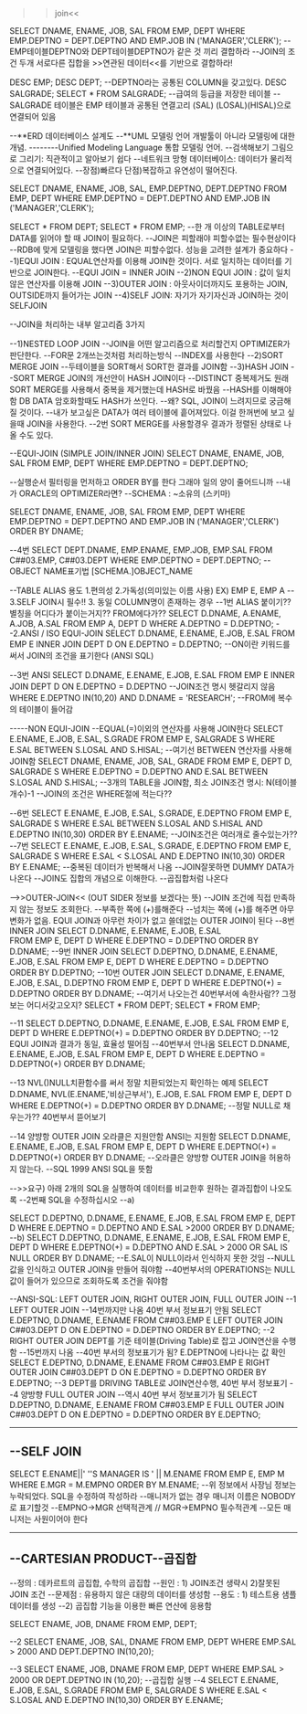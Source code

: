 >>join<<

SELECT DNAME, ENAME, JOB, SAL
       FROM EMP, DEPT
       WHERE EMP.DEPTNO = DEPT.DEPTNO AND
             EMP.JOB IN ('MANAGER','CLERK');
             --EMP테이블DEPTNO와 DEPT테이블DEPTNO가 같은 것 끼리 결합하라
             --JOIN의 조건 두개 서로다른 집합을 >>연관된 데이터<<를 기반으로 결합하라!
             
DESC EMP;
DESC DEPT;
--DEPTNO라는 공통된 COLUMN을 갖고있다.
DESC SALGRADE;
SELECT * FROM SALGRADE; --급여의 등급을 저장한 테이블
--SALGRADE 테이블은 EMP 테이블과 공통된 연결고리 (SAL) (LOSAL)(HISAL)으로 연결되어 있음

--**ERD 데이터베이스 설계도
--**UML 모델링 언어 개발툴이 아니라 모델링에 대한 개념.
--------Unified Modeling Language 통합 모델링 언어.
--검색해보기 그림으로 그리기: 직관적이고 알아보기 쉽다
--네트워크 망형 데이터베이스: 데이터가 물리적으로 연결되어있다.
--장점)빠르다 단점)복잡하고 유연성이 떨어진다.


SELECT DNAME, ENAME, JOB, SAL, EMP.DEPTNO, DEPT.DEPTNO
       FROM EMP, DEPT
       WHERE EMP.DEPTNO = DEPT.DEPTNO AND
             EMP.JOB IN ('MANAGER','CLERK');
             
SELECT * FROM DEPT;
SELECT * FROM EMP;
--한 개 이상의 TABLE로부터 DATA를 읽어야 할 때 JOIN이 필요하다.
--JOIN은 피할래야 피할수없는 필수현상이다
--RDB에 맞게 모델링을 했다면 JOIN은 피할수없다. 성능을 고려한 설계가 중요하다
--1)EQUI JOIN : EQUAL연산자를 이용해 JOIN한 것이다. 서로 일치하는 데이터를 기반으로 JOIN한다.
--EQUI JOIN = INNER JOIN
--2)NON EQUI JOIN : 값이 일치않은 연산자를 이용해 JOIN
--3)OUTER JOIN : 아웃사이더까지도 포용하는 JOIN, OUTSIDE까지 들어가는 JOIN 
--4)SELF JOIN: 자기가 자기자신과 JOIN하는 것이 SELFJOIN

--JOIN을 처리하는 내부 알고리즘 3가지

--1)NESTED LOOP JOIN 
--JOIN을 어떤 알고리즘으로 처리할건지 OPTIMIZER가 판단한다.
--FOR문 2개쓰는것처럼 처리하는방식
--INDEX를 사용한다
--2)SORT MERGE JOIN
--두테이블을 SORT해서 SORT한 결과를 JOIN함
--3)HASH JOIN
--SORT MERGE JOIN의 개선안이 HASH JOIN이다
--DISTINCT 중복제거도 원래 SORT MERGE를 사용해서 중복을 제거했는데 HASH로 바꿨음
--HASH를 이해해야함 DB DATA 암호화할때도 HASH가 쓰인다.
--왜? SQL, JOIN이 느려지므로 궁금해질 것이다.
--내가 보고싶은 DATA가 여러 테이블에 흩어져있다. 이걸 한꺼번에 보고 싶을때 JOIN을 사용한다.
--2번 SORT MERGE를 사용할경우 결과가 정렬된 상태로 나올 수도 있다.

--EQUI-JOIN (SIMPLE JOIN/INNER JOIN)
SELECT DNAME, ENAME, JOB, SAL FROM EMP, DEPT WHERE EMP.DEPTNO = DEPT.DEPTNO;

--실행순서 필터링을 먼저하고 ORDER BY를 한다 그래야 일의 양이 줄어드니까
--내가 ORACLE의 OPTIMIZER라면?
--SCHEMA : ~소유의 (스키마)

SELECT DNAME, ENAME, JOB, SAL FROM EMP, DEPT
       WHERE EMP.DEPTNO = DEPT.DEPTNO AND
             EMP.JOB IN ('MANAGER','CLERK')
             ORDER BY DNAME;
             
--4번
SELECT DEPT.DNAME, EMP.ENAME, EMP.JOB, EMP.SAL FROM C##03.EMP, C##03.DEPT
            WHERE EMP.DEPTNO = DEPT.DEPTNO;
--OBJECT NAME표기법 [SCHEMA.]OBJECT_NAME

--TABLE ALIAS 용도 1.편의성 2.가독성(의미있는 이름 사용) EX) EMP E, EMP A
--                 3.SELF JOIN시 필수!! 3. 동일 COLUMN명이 존재하는 경우
--1번 ALIAS 붙이기?? 별칭을 어디다가 붙이는거지?? FROM에다가??
SELECT D.DNAME, A.ENAME, A.JOB, A.SAL FROM EMP A, DEPT D 
                                      WHERE A.DEPTNO = D.DEPTNO;
--2.ANSI / ISO EQUI-JOIN
SELECT D.DNAME, E.ENAME, E.JOB, E.SAL
                FROM EMP E INNER JOIN DEPT D
                ON E.DEPTNO = D.DEPTNO;  --ON이란 키워드를 써서 JOIN의 조건을 표기한다 (ANSI SQL)

--3번 ANSI
SELECT D.DNAME, E.ENAME, E.JOB, E.SAL
       FROM EMP E INNER JOIN DEPT D
       ON E.DEPTNO = D.DEPTNO --JOIN조건 명시 헷갈리지 않음
       WHERE E.DEPTNO IN(10,20) AND D.DNAME = 'RESEARCH';
--FROM에 복수의 테이블이 들어감 

-----NON EQUI-JOIN
--EQUAL(=)이외의 연산자를 사용해 JOIN한다
SELECT E.ENAME, E.JOB, E.SAL, S.GRADE 
               FROM EMP E, SALGRADE S
               WHERE E.SAL BETWEEN S.LOSAL AND S.HISAL;
--여기선 BETWEEN 연산자를 사용해 JOIN함
SELECT DNAME, ENAME, JOB, SAL, GRADE
              FROM EMP E, DEPT D, SALGRADE S 
              WHERE E.DEPTNO = D.DEPTNO AND E.SAL 
              BETWEEN S.LOSAL AND S.HISAL;
--3개의 TABLE을 JOIN함, 최소 JOIN조건 명시: N(테이블 개수)-1
--JOIN의 조건은 WHERE절에 적는다??

--6번
SELECT E.ENAME, E.JOB, E.SAL, S.GRADE, E.DEPTNO 
                FROM EMP E, SALGRADE S
                WHERE E.SAL BETWEEN S.LOSAL AND S.HISAL AND E.DEPTNO IN(10,30)
                ORDER BY E.ENAME;
                --JOIN조건은 여러개로 줄수있는가??
--7번
SELECT E.ENAME, E.JOB, E.SAL, S.GRADE, E.DEPTNO
               FROM EMP E, SALGRADE S
               WHERE E.SAL < S.LOSAL AND E.DEPTNO IN(10,30)
               ORDER BY E.ENAME;
--중복된 데이터가 반복해서 나옴 
--JOIN잘못하면 DUMMY DATA가나온다
--JOIN도 집합의 개념으로 이해한다. --곱집합처럼 나온다 

-->>OUTER-JOIN<< (OUT SIDER 정보를 보겠다는 뜻)
--JOIN 조건에 직접 만족하지 않는 정보도 조회한다.
--부족한 쪽에 (+)를해준다
--넘치는 쪽에 (+)를 해주면 아무 변화가 없음. EQUI JOIN과 아무런 차이가 없고 쓸데없는 OUTER JOIN이 된다
--8번 INNER JOIN
SELECT D.DNAME, E.ENAME, E.JOB, E.SAL  
                FROM EMP E, DEPT D
                WHERE E.DEPTNO = D.DEPTNO
                ORDER BY D.DNAME;
--9번 INNER JOIN
SELECT D.DEPTNO, D.DNAME, E.ENAME, E.JOB, E.SAL
                FROM EMP E, DEPT D
                WHERE E.DEPTNO = D.DEPTNO
                ORDER BY D.DEPTNO;
--10번 OUTER JOIN
SELECT D.DNAME, E.ENAME, E.JOB, E.SAL, D.DEPTNO 
                   FROM EMP E, DEPT D
                   WHERE E.DEPTNO(+) = D.DEPTNO
                   ORDER BY D.DNAME;
                   --여기서 나오는건 40번부서에 속한사람?? 그정보는 어디서갖고오지?
SELECT * FROM DEPT;
SELECT * FROM EMP;

--11
SELECT D.DEPTNO, D.DNAME, E.ENAME, E.JOB, E.SAL
                 FROM EMP E, DEPT D
                 WHERE E.DEPTNO(+) = D.DEPTNO
                 ORDER BY D.DEPTNO;
--12 EQUI JOIN과 결과가 동일, 효율성 떨어짐
--40번부서 안나옴
SELECT D.DNAME, E.ENAME, E.JOB, E.SAL 
                 FROM EMP E, DEPT D
                 WHERE E.DEPTNO = D.DEPTNO(+)
                 ORDER BY D.DNAME;
                 
--13 NVL()NULL치환함수를 써서 정말 치환되었는지 확인하는 예제
SELECT D.DNAME, NVL(E.ENAME,'비상근부서'), E.JOB, E.SAL
                FROM EMP E, DEPT D
                WHERE E.DEPTNO(+) = D.DEPTNO
                ORDER BY D.DNAME;
--정말 NULL로 채우는가?? 40번부서 뜯어보기

--14 양뱡항 OUTER JOIN 오라클은 지원안함 ANSI는 지원함
SELECT D.DNAME, E.ENAME, E.JOB, E.SAL FROM EMP E, DEPT D
                WHERE E.DEPTNO(+) = D.DEPTNO(+)
                ORDER BY D.DNAME;
--오라클은 양방향 OUTER JOIN을 허용하지 않는다.
--SQL 1999 ANSI SQL을 뜻함

-->>요구) 아래 2개의 SQL을 실행하여 데이터를 비교한후 원하는 결과집합이 나오도록
--2번째 SQL을 수정하십시오
--a)

SELECT D.DEPTNO, D.DNAME, E.ENAME, E.JOB, E.SAL 
                 FROM EMP E, DEPT D
                 WHERE E.DEPTNO = D.DEPTNO AND E.SAL >2000
                 ORDER BY D.DNAME;
--b)
SELECT D.DEPTNO, D.DNAME, E.ENAME, E.JOB, E.SAL 
                 FROM EMP E, DEPT D
                 WHERE E.DEPTNO(+) = D.DEPTNO AND
                 E.SAL > 2000 OR SAL IS NULL
                 ORDER BY D.DNAME;
                 --E.SAL이 NULL이라서 인식하지 못한 것임
                 --NULL 값을 인식하고 OUTER JOIN을 만들어 줘야함
                 --40번부서의 OPERATIONS는 NULL값이 들어가 있으므로 조회하도록 조건을 줘야함
                 

--ANSI-SQL: LEFT OUTER JOIN, RIGHT OUTER JOIN, FULL OUTER JOIN
--1 LEFT OUTER JOIN 
--14번까지만 나옴 40번 부서 정보표기 안됨 
SELECT E.DEPTNO, D.DNAME, E.ENAME
                 FROM C##03.EMP E 
                 LEFT OUTER JOIN C##03.DEPT D
                 ON E.DEPTNO = D.DEPTNO
                 ORDER BY E.DEPTNO;
--2 RIGHT OUTER JOIN DEPT를 기준 테이블(Driving Table)로 잡고 JOIN연산을 수행함
--15번까지 나옴
--40번 부서의 정보표기가 됨? E.DEPTNO에 나타나는 값 확인
SELECT E.DEPTNO, D.DNAME, E.ENAME
                 FROM C##03.EMP E RIGHT OUTER JOIN C##03.DEPT D
                 ON E.DEPTNO = D.DEPTNO
                 ORDER BY E.DEPTNO;
--3 DEPT를 DRIVING TABLE로 JOIN연산수행, 40번 부서 정보표기
--4 양방향 FULL OUTER JOIN
--역시 40번 부서 정보표기가 됨 
SELECT D.DEPTNO, D.DNAME, E.ENAME
                 FROM C##03.EMP E FULL OUTER JOIN C##03.DEPT D
                 ON E.DEPTNO = D.DEPTNO
                 ORDER BY E.DEPTNO;


-----------
--SELF JOIN
-------------
SELECT E.ENAME||' ''S MANAGER IS ' || M.ENAME
            FROM EMP E, EMP M
            WHERE E.MGR = M.EMPNO
            ORDER BY M.ENAME;
--위 정보에서 사장님 정보는 누락되었다. SQL을 수정하여 작성하라
--매니저가 없는 경우 매니저 이름은 NOBODY로 표기할것 
--EMPNO->MGR 선택적관계 // MGR->EMPNO 필수적관계 
--모든 매니저는 사원이어야 한다

------------------
--CARTESIAN PRODUCT--곱집합
------------------
 --정의 : 데카르트의 곱집합, 수학의 곱집합
 --원인 : 1) JOIN조건 생략시 2)잘못된 JOIN 조건
 --문제점 : 유용하지 않은 대량의 데이터를 생성함
 --용도 : 1) 테스트용 샘플 데이터를 생성
        --2) 곱집합 기능을 이용한 빠른 연산에 응용함
 
SELECT ENAME, JOB, DNAME FROM EMP, DEPT;

--2
SELECT ENAME, JOB, SAL, DNAME 
                        FROM EMP, DEPT 
                        WHERE EMP.SAL > 2000 AND DEPT.DEPTNO IN(10,20);

--3
SELECT ENAME, JOB, DNAME FROM EMP, DEPT
                         WHERE EMP.SAL > 2000 OR DEPT.DEPTNO IN (10,20);
                        --곱집합 실행
--4
SELECT E.ENAME, E.JOB, E.SAL, S.GRADE FROM EMP E, SALGRADE S
                WHERE E.SAL < S.LOSAL AND E.DEPTNO IN(10,30)
                ORDER BY E.ENAME;
                
                
